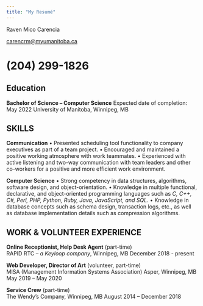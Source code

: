 ```yaml
---
title: "My Resumé"
---
```


Raven Mico Carencia 

carencrm@myumanitoba.ca

(204) 299-1826
=====

## Education

__Bachelor of Science – Computer Science__ 
Expected date of completion: May 2022
University of Manitoba, Winnipeg, MB

## SKILLS
__Communication__
•	Presented scheduling tool functionality to company executives as part of a team project.
•	Encouraged and maintained a positive working atmosphere with work teammates.
•	Experienced with active listening and two-way communication with team leaders and other co-workers for a positive and more efficient work environment.

__Computer Science__
•	Strong competency in data structures, algorithms, software design, and object-orientation.
•	Knowledge in multiple functional, declarative, and object-oriented programming languages such as _C, C++, C#, Perl, PHP, Python, Ruby, Java, JavaScript, and SQL_.
•	Knowledge in database concepts such as schema design, transaction logs, etc., as well as database implementation details such as compression algorithms.


## WORK & VOLUNTEER EXPERIENCE
__Online Receptionist, Help Desk Agent__ (part-time)			      
RAPID RTC – _a Keyloop company_, Winnipeg, MB
December 2018 - present

__Web Developer, Director of Art__ (volunteer, part-time)		             
MISA (Management Information Systems Association) Asper, Winnipeg, MB	
May 2019 – May 2020	

__Service Crew__ (part-time)				                        
The Wendy’s Company, Winnipeg, MB
August 2014 – December 2018	
